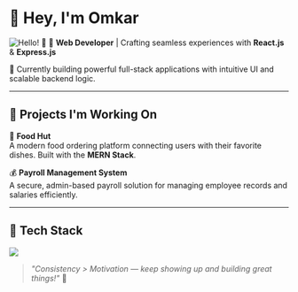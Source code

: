 # 👋 Hey, I'm Omkar

![Hello! 👋](https://i.pinimg.com/originals/90/70/32/9070324cdfc07c68d60eed0c39e77573.gif)
🌟 **Web Developer** | Crafting seamless experiences with **React.js** & **Express.js**

🚀 Currently building powerful full-stack applications with intuitive UI and scalable backend logic.

---

## 💼 Projects I'm Working On

🍔 **Food Hut**  
A modern food ordering platform connecting users with their favorite dishes. Built with the **MERN Stack**.

💰 **Payroll Management System**  
A secure, admin-based payroll solution for managing employee records and salaries efficiently.

---

## 🧰 Tech Stack

<p align="left">
  <img src="https://skillicons.dev/icons?i=react,express,nodejs,mongodb,js,ts,tailwind,materialui,git,figma" />
</p>

> *"Consistency > Motivation — keep showing up and building great things!"* 🚀
